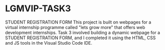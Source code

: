 # LGMVIP-TASK3
STUDENT REGISTRATION FORM
This project is built on webpages for a virtual internship programme called "lets grow more" that offers web development internships. Task 3 involved building a dynamic webpage for a STUDENT REGISTRATION FORM, and I completed it using the HTML, CSS and JS tools in the Visual Studio Code IDE.
